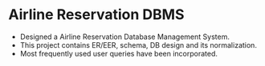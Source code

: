 # Airline Reservation DBMS #

* Designed a Airline Reservation Database Management System.
* This project contains ER/EER, schema, DB design and its normalization. 
* Most frequently used user queries have been incorporated.
